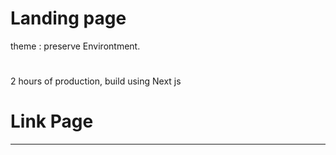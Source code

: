 # Landing page

theme : preserve Environtment.
# 
2 hours of production,
build using Next js

# Link Page
---
